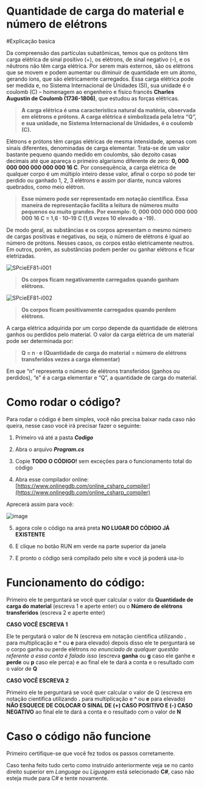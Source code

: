 # Quantidade de carga do material e número de elétrons

#Explicação basica

Da compreensão das partículas subatômicas, temos que os prótons têm carga elétrica de sinal positivo (+), os elétrons, de sinal negativo (–), e os nêutrons não têm carga elétrica. Por serem mais externos, são os elétrons que se movem e podem aumentar ou diminuir de quantidade em um átomo, gerando íons, que são eletricamente carregados. Essa carga elétrica pode ser medida e, no Sistema Internacional de Unidades (SI), sua unidade é o coulomb (C) – homenagem ao engenheiro e físico francês __Charles Augustin de Coulomb (1736-1806)__, que estudou as forças elétricas.


>__A carga elétrica é uma característica natural da matéria, observada em elétrons e prótons. A carga elétrica é simbolizada pela letra “Q”, e sua unidade, no Sistema Internacional de Unidades, é o coulomb (C).__


Elétrons e prótons têm cargas elétricas de mesma intensidade, apenas com sinais diferentes, denominadas de carga elementar. Trata-se de um valor bastante pequeno quando medido em coulombs, são dezoito casas decimais até que apareça o primeiro algarismo diferente de zero: __0, 000 000 000 000 000 000 16 C__. Por consequência, a carga elétrica de qualquer corpo é um múltiplo inteiro desse valor, afinal o corpo só pode ter perdido ou ganhado 1, 2, 3 elétrons e assim por diante, nunca valores quebrados, como meio elétron.


>__Esse número pode ser representado em notação científica. Essa maneira de representação  facilita a leitura de números muito pequenos ou muito grandes. Por exemplo: 0, 000 000 000 000 000 000 16 C = 1,6 ⋅ 10–19 C (1,6 vezes 10 elevado a -19).__


De modo geral, as substâncias e os corpos apresentam o mesmo número de cargas positivas e negativas, ou seja, o número de elétrons é igual ao número de prótons. Nesses casos, os corpos estão eletricamente neutros. Em outros, porém, as substâncias podem perder ou ganhar elétrons e ficar eletrizadas.

![SPcieEF81-i001](https://user-images.githubusercontent.com/74301628/108437963-0e10aa00-722d-11eb-820c-a8109f02fbbc.jpg)
>__Os corpos ficam negativamente carregados quando ganham elétrons.__

![SPcieEF81-i002](https://user-images.githubusercontent.com/74301628/108437996-2254a700-722d-11eb-8981-2435e37d92b8.jpg)
>__Os corpos ficam positivamente carregados quando perdem elétrons.__

A carga elétrica adquirida por um corpo depende da quantidade de elétrons ganhos ou perdidos pelo material. O valor da carga elétrica de um material pode ser determinada por:

>__Q = n ∙ e (Quantidade de carga do material = número de elétrons transferidos vezes a carga elementar)__

Em que “n” representa o número de elétrons transferidos (ganhos ou perdidos), “e” é a carga elementar e “Q”, a quantidade de carga do material.

# Como rodar o código?

Para rodar o código é bem simples, você não precisa baixar nada caso não queira, nesse caso você irá precisar fazer o seguinte:

1. Primeiro vá até a pasta *__Codigo__*
 
2. Abra o arquivo *__Program.cs__*

3. Copie __TODO O CÓDIGO!__ sem exceções para o funcionamento total do código

4. Abra esse compilador online: [https://www.onlinegdb.com/online_csharp_compiler](https://www.onlinegdb.com/online_csharp_compiler)

Aprecerá assim para você: 

![image](https://user-images.githubusercontent.com/74301628/108441080-22f03c00-7233-11eb-8c28-1fe88a353efc.png)

5. agora cole o código na areá preta __NO LUGAR DO CÓDIGO JÁ EXISTENTE__

6. E clique no botão RUN em verde na parte superior da janela

7. E pronto o código será compilado pelo site e você já poderá usa-lo

# Funcionamento do código:

Primeiro ele te perguntará se você quer calcular o valor da __Quantidade de carga do material__ (escreva 1 e aperte enter)
ou o __Número de elétrons transferidos__ (escreva 2 e aperte enter)

__CASO VOCÊ ESCREVA 1__

Ele te pergutará o valor de N (escreva em notação cientifica utilizando __.__ para multiplicação e __^__ ou __e__ para elevado)
depois disso ele te perguntará se o corpo ganha ou perde elétrons *no enunciado de qualquer questão referente a essa conta é falado isso*
(escreva __ganha__ ou __g__ caso ele ganhe e __perde__ ou __p__ caso ele perca) e ao final ele te dará a conta e o resultado com o valor de __Q__

__CASO VOCÊ ESCREVA 2__

Primeiro ele te perguntará se você quer calcular o valor de Q (escreva em notação cientifica utilizando __.__ para multiplicação e __^__ ou __e__ para elevado)
__NÃO ESQUECE DE COLOCAR O SINAL DE (+) CASO POSITIVO E (-) CASO NEGATIVO__ ao final ele te dará a conta e o resultado com o valor de __N__

# Caso o código não funcione

Primeiro certifique-se que você fez todos os passos corretamente.

Caso tenha feito tudo certo como instruido anteriormente veja se no canto direito superior em *Language* ou *Liguagem* está selecionado __C#__,
caso não esteja mude para C# e tente novamente.

